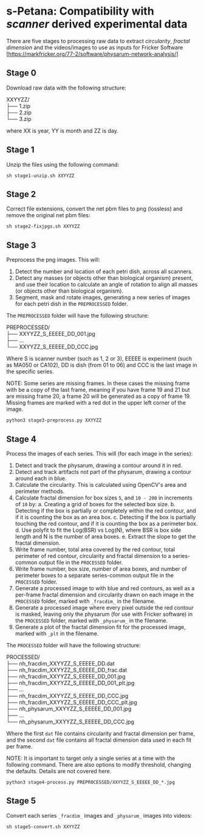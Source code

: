 # s-Petana: Compatibility with _scanner_ derived experimental data 

There are five stages to processing raw data to extract _circularity_, _fractal dimension_ and the videos/images to use as inputs for Fricker Software [https://markfricker.org/77-2/software/physarum-network-analysis/]

## Stage 0

Download raw data with the following structure:

XXYYZZ/  
├── 1.zip  
├── 2.zip  
└── 3.zip  

where XX is year, YY is month and ZZ is day.

## Stage 1

Unzip the files using the following command:

```console
sh stage1-unzip.sh XXYYZZ
```

## Stage 2

Correct file extensions, convert the net pbm files to png (lossless) and remove the original net pbm files:

```console
sh stage2-fixjpgs.sh XXYYZZ
```

## Stage 3

Preprocess the png images. This will:

1. Detect the number and location of each petri dish, across all scanners.
2. Detect any masses (or objects other than biological organism) present, and use their location to calculate an angle of rotation to align all masses (or objects other than biological organism).
3. Segment, mask and rotate images, generating a new series of images for each petri dish in the `PREPROCESSED` folder.

The `PREPROCESSED` folder will have the following structure:

PREPROCESSED/  
├── XXYYZZ\_S\_EEEEE\_DD\_001.jpg  
├── ...  
└── XXYYZZ\_S\_EEEEE\_DD\_CCC.jpg  

Where S is scanner number (such as 1, 2 or 3), EEEEE is experiment (such as MA050 or CA102), DD is dish (from 01 to 06) and CCC is the last image in the specific series.

NOTE: Some series are missing frames. In these cases the missing frame with be a copy of the last frame, meaning if you have frame 19 and 21 but are missing frame 20, a frame 20 will be generated as a copy of frame 19. Missing frames are marked with a red dot in the upper left corner of the image.

```console
python3 stage3-preprocess.py XXYYZZ
```

## Stage 4

Process the images of each series. This will (for each image in the series):

1. Detect and track the physarum, drawing a contour around it in red.
2. Detect and track artifacts not part of the physarum, drawing a contour around each in blue.
3. Calculate the circularity. This is calculated using OpenCV's area and perimeter methods.
4. Calculate fractal dimension for box sizes `5`, and `10 - 200` in increments of `10` by:
  a. Creating a grid of boxes for the selected box size.
  b. Detecting if the box is partially or completely within the red contour, and if it is counting the box as an area box.
  c. Detecting if the box is partially touching the red contour, and if it is counting the box as a perimeter box.
  d. Use polyfit to fit the Log(BSR) vs Log(N), where BSR is box side length and N is the number of area boxes.
  e. Extract the slope to get the fractal dimension.
5. Write frame number, total area covered by the red contour, total perimeter of red contour, circularity and fractal dimension to a series-common output file in the `PROCESSED` folder.
6. Write frame number, box size, number of area boxes, and number of perimeter boxes to a separate series-common output file in the `PROCESSED` folder.
7. Generate a processed image to with blue and red contours, as well as a per-frame fractal dimension and circularity drawn on each image in the `PROCESSED` folder, marked with `_fracdim_` in the filename.
8. Generate a processed image where every pixel outside the red contour is masked, leaving only the physarum (for use with Fricker software) in the `PROCESSED` folder, marked with `_physarum_` in the filename.
9. Generate a plot of the fractal dimension fit for the processed image, marked with `_plt` in the filename.

The `PROCESSED` folder will have the following structure:

PROCESSED/  
├── nh\_fracdim\_XXYYZZ\_S\_EEEEE\_DD.dat  
├── nh\_fracdim\_XXYYZZ\_S\_EEEEE\_DD\_frac.dat  
├── nh\_fracdim\_XXYYZZ\_S\_EEEEE\_DD\_001.jpg  
├── nh\_fracdim\_XXYYZZ\_S\_EEEEE\_DD\_001\_plt.jpg  
├── ...  
├── nh\_fracdim\_XXYYZZ\_S\_EEEEE\_DD\_CCC.jpg  
├── nh\_fracdim\_XXYYZZ\_S\_EEEEE\_DD\_CCC\_plt.jpg  
├── nh\_physarum\_XXYYZZ\_S\_EEEEE\_DD\_001.jpg  
├── ...  
└── nh\_physarum\_XXYYZZ\_S\_EEEEE\_DD\_CCC.jpg  

Where the first `dat` file contains circularity and fractal dimension per frame, and the second `dat` file contains all fractal dimension data used in each fit per frame.

NOTE: It is important to target only a single series at a time with the following command. There are also options to modify threshold, changing the defaults. Details are not covered here.

```console
python3 stage4-process.py PREPROCESSED/XXYYZZ_S_EEEEE_DD_*.jpg
```

## Stage 5

Convert each series `_fracdim_` images and `_physarum_` images into videos:

```console
sh stage5-convert.sh XXYYZZ
```
